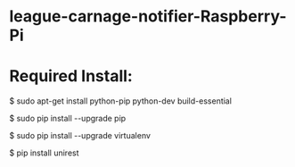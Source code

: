 league-carnage-notifier-Raspberry-Pi
====================================

Required Install:
====================================
$ sudo apt-get install python-pip python-dev build-essential 

$ sudo pip install --upgrade pip 

$ sudo pip install --upgrade virtualenv 

$ pip install unirest
